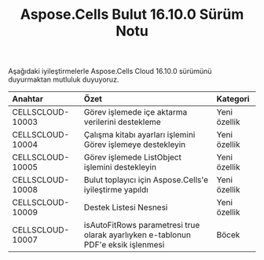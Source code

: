 ﻿---
title: Aspose.Cells Bulut 16.10.0 Sürüm Notu
second_title: Aspose.Cells Cloud Documen
type: docs
url: /tr/aspose-cells-cloud-16-10-release-notes/
aliases: [/aspose-cells-for-cloud-16-10-release-notes/]
description: Aspose.Cells Bulut, oluşturma, dönüştürme, birleştirme, bölme, korumalı, iç nesne işlemi vb. için Excel'i destekler
weight: 20
---
Aşağıdaki iyileştirmelerle Aspose.Cells Cloud 16.10.0 sürümünü duyurmaktan mutluluk duyuyoruz.

|**Anahtar** |**Özet** |**Kategori** |
|:- |:- |:- |
|CELLSCLOUD-10003 | Görev işlemede içe aktarma verilerini destekleme| Yeni özellik|
|CELLSCLOUD-10004 | Çalışma kitabı ayarları işlemini Görev işlemeye destekleyin| Yeni özellik|
|CELLSCLOUD-10005 | Görev işlemede ListObject işlemini destekleyin| Yeni özellik|
|CELLSCLOUD-10008 | Bulut toplayıcı için Aspose.Cells'e iyileştirme yapıldı| Yeni özellik|
|CELLSCLOUD-10009 | Destek Listesi Nesnesi| Yeni özellik|
|CELLSCLOUD-10007 | isAutoFitRows parametresi true olarak ayarlıyken e-tablonun PDF'e eksik işlenmesi| Böcek|

